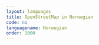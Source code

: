```yaml
---
layout: languages
title: OpenStreetMap in Norwegian
code: no
languagename: Norwegian
order: 1000
---
```

